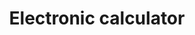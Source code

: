 ---
title: "Electronic calculator"
draft: false
comments: false
url: /software/Electronic calculator/
---